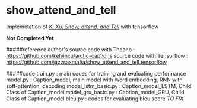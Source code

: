 # show_attend_and_tell
Implemetation of [*K. Xu, Show, attend, and Tell*](http://arxiv.org/abs/1502.03044) with tensorflow

**Not Completed Yet**

#####reference
author's source code with Theano : https://github.com/kelvinxu/arctic-captions
source code with Tensorflow : https://github.com/jazzsaxmafia/show_attend_and_tell.tensorflow

#####code
train.py : main codes for training and evaluating performance
model.py : Caption_model, main model with Word embedding, RNN with soft-attention, decoding
model_lstm_basic.py : Caption_model_LSTM, Child Class of Caption_model
model_gru_basic.py : Caption_model_GRU, Child Class of Caption_model
bleu.py : codes for evaluating bleu score *TO FIX*
